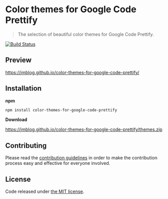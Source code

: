# Color themes for Google Code Prettify

> The selection of beautiful color themes for Google Code Prettify.


[![Build Status](https://travis-ci.org/jmblog/color-themes-for-google-code-prettify.svg?branch=master)](https://travis-ci.org/jmblog/color-themes-for-google-code-prettify)


## Preview

https://jmblog.github.io/color-themes-for-google-code-prettify/


## Installation

**npm**

```sh
npm install color-themes-for-google-code-prettify
```

**Download**

https://jmblog.github.io/color-themes-for-google-code-prettify/themes.zip

## Contributing

Please read the [contribution guidelines](CONTRIBUTING.md) in order to make the
contribution process easy and effective for everyone involved.

## License
Code released under [the MIT license](http://jmblog.mit-license.org/).
